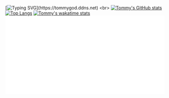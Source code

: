 [![Typing SVG](https://readme-typing-svg.demolab.com?font=Fira+Code&pause=1000&width=435&lines=%F0%9F%8C%88Hi+There!+I+am+Tommy;C%2CCPP%2CPYTHON%2CJAVA%2CKOTLIN%2CJS%2CHTML,...)](https://tommygod.ddns.net)
<br>
[![Tommy's GitHub stats](https://github-readme-stats.vercel.app/api?username=smarttommyau&count_private=true&show_icons=true&hide=stars&theme=transparent&rank_icon=github)](https://github.com/smarttommyau)
<br>
[![Top Langs](https://github-readme-stats.vercel.app/api/top-langs/?username=smarttommyau&layout=compact&theme=transparent)](https://github.com/smarttommyau)
[![Tommy's wakatime stats](https://github-readme-stats.vercel.app/api/wakatime?username=smarttommyau&layout=compact&theme=transparent)](https://wakatime.com/@smarttommyau)
<br>
![](./text.svg)
